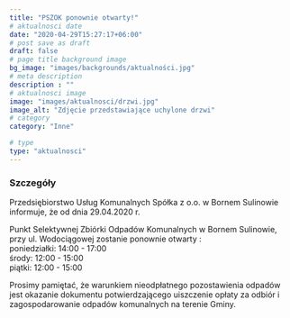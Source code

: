 ```yaml
---
title: "PSZOK ponownie otwarty!"
# aktualnosci date
date: "2020-04-29T15:27:17+06:00"
# post save as draft
draft: false
# page title background image
bg_image: "images/backgrounds/aktualności.jpg"
# meta description
description : ""
# aktualnosci image
image: "images/aktualnosci/drzwi.jpg"
image_alt: "Zdjęcie przedstawiające uchylone drzwi"
# category
category: "Inne"

# type
type: "aktualnosci"
---
```


### Szczegóły

Przedsiębiorstwo Usług Komunalnych Spółka z o.o. w Bornem Sulinowie informuje, że od dnia 29.04.2020 r.

Punkt Selektywnej Zbiórki Odpadów Komunalnych w Bornem Sulinowie, przy ul. Wodociągowej zostanie ponownie otwarty :  
poniedziałki: 14:00 - 17:00  
środy: 12:00 - 15:00  
piątki: 12:00 - 15:00  

Prosimy pamiętać, że warunkiem nieodpłatnego pozostawienia odpadów jest okazanie dokumentu potwierdzającego uiszczenie opłaty za odbiór i zagospodarowanie odpadów komunalnych na terenie Gminy.